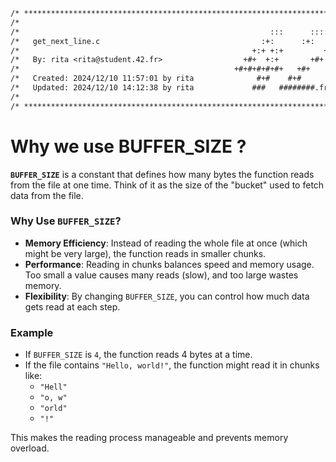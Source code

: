 ```txt
/* ************************************************************************** */
/*                                                                            */
/*                                                        :::      ::::::::   */
/*   get_next_line.c                                    :+:      :+:    :+:   */
/*                                                    +:+ +:+         +:+     */
/*   By: rita <rita@student.42.fr>                  +#+  +:+       +#+        */
/*                                                +#+#+#+#+#+   +#+           */
/*   Created: 2024/12/10 11:57:01 by rita              #+#    #+#             */
/*   Updated: 2024/12/10 14:12:38 by rita             ###   ########.fr       */
/*                                                                            */
/* ************************************************************************** */
```

# Why we use BUFFER_SIZE ?

**`BUFFER_SIZE`** is a constant that defines how many bytes the function reads from the file at one time. Think of it as the size of the "bucket" used to fetch data from the file. 

### **Why Use `BUFFER_SIZE`?**
- **Memory Efficiency**: Instead of reading the whole file at once (which might be very large), the function reads in smaller chunks.
- **Performance**: Reading in chunks balances speed and memory usage. Too small a value causes many reads (slow), and too large wastes memory.
- **Flexibility**: By changing `BUFFER_SIZE`, you can control how much data gets read at each step.

### **Example**
- If `BUFFER_SIZE` is `4`, the function reads 4 bytes at a time.
- If the file contains `"Hello, world!"`, the function might read it in chunks like:
  - `"Hell"`
  - `"o, w"`
  - `"orld"`
  - `"!"`

This makes the reading process manageable and prevents memory overload. 

